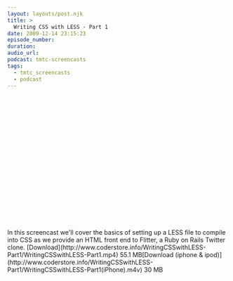 ```yaml
---
layout: layouts/post.njk
title: >
  Writing CSS with LESS - Part 1
date: 2009-12-14 23:15:23
episode_number:
duration:
audio_url:
podcast: tmtc-screencasts
tags:
  - tmtc_screencasts
  - podcast
---
```


<object width="540" height="304"><param name="allowfullscreen" value="true">

<param name="allowscriptaccess" value="always">
<param name="movie" value="http://vimeo.com/moogaloop.swf?clip_id=8181866&amp;server=vimeo.com&amp;show_title=0&amp;show_byline=0&amp;show_portrait=0&amp;color=00ADEF&amp;fullscreen=1">
<embed src="http://vimeo.com/moogaloop.swf?clip_id=8181866&amp;server=vimeo.com&amp;show_title=0&amp;show_byline=0&amp;show_portrait=0&amp;color=00ADEF&amp;fullscreen=1" type="application/x-shockwave-flash" allowfullscreen="true" allowscriptaccess="always" width="540" height="304"></embed></object>In this screencast we'll cover the basics of setting up a LESS file to compile into CSS as we provide an HTML front end to Flitter, a Ruby on Rails Twitter clone. [Download](http://www.coderstore.info/WritingCSSwithLESS-Part1/WritingCSSwithLESS-Part1.mp4) 55.1 MB[Download (iphone & ipod)](http://www.coderstore.info/WritingCSSwithLESS-Part1/WritingCSSwithLESS-Part1(iPhone).m4v) 30 MB
